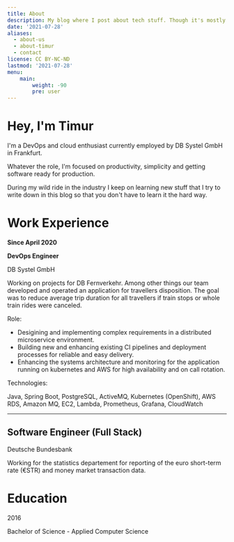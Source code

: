 ```yaml
---
title: About
description: My blog where I post about tech stuff. Though it's mostly about AWS and Java.
date: '2021-07-28'
aliases:
  - about-us
  - about-timur
  - contact
license: CC BY-NC-ND
lastmod: '2021-07-28'
menu:
    main: 
        weight: -90
        pre: user
---
```


# Hey, I'm Timur

I'm a DevOps and cloud enthusiast currently employed by DB Systel GmbH in Frankfurt.

Whatever the role, I'm focused on productivity, simplicity and getting software ready for production.

During my wild ride in the industry I keep on learning new stuff that I try to write down in this blog so that you don't have to learn it the hard way.

# Work Experience

**Since April 2020**

**DevOps Engineer**

DB Systel GmbH

Working on projects for DB Fernverkehr. Among other things our team developed and operated an application for travellers disposition. The goal was to reduce average trip duration for all travellers if train stops or whole train rides were canceled.

Role:

- Desigining and implementing complex requirements in a distributed microservice environment.
- Building new and enhancing existing CI pipelines and deployment processes for reliable and easy delivery.
- Enhancing the systems architecture and monitoring for the application running on kubernetes and AWS for high availability and on call rotation.

Technologies:

Java, Spring Boot, PostgreSQL, ActiveMQ, Kubernetes (OpenShift), AWS RDS, Amazon MQ, EC2, Lambda, Prometheus, Grafana, CloudWatch


----------

## Software Engineer (Full Stack)

Deutsche Bundesbank

Working for the statistics departement for reporting of the euro short-term rate (€STR) and money market transaction data.


# Education

2016

Bachelor of Science - Applied Computer Science

